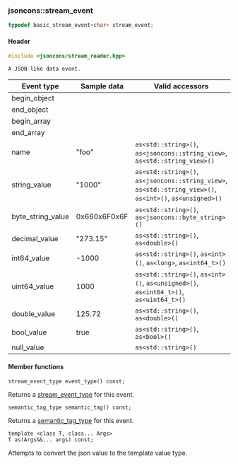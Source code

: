 ### jsoncons::stream_event

```c++
typedef basic_stream_event<char> stream_event;
```

#### Header
```c++
#include <jsoncons/stream_reader.hpp>

A JSON-like data event.
```

| Event type        | Sample data | Valid accessors |
|-------------------|------------------------|-----------------|
| begin_object      |                        | |            
| end_object        |                        | |
| begin_array       |                        | |
| end_array         |                        | |
| name              | "foo"                  | `as<std::string>()`, `as<jsoncons::string_view>`, `as<std::string_view>()` |
| string_value      | "1000"                 | `as<std::string>()`, `as<jsoncons::string_view>`, `as<std::string_view>()`, `as<int>()`, `as<unsigned>()` |
| byte_string_value | 0x660x6F0x6F           | `as<std::string>()`, `as<jsoncons::byte_string>()` |
| decimal_value     | "273.15"               | `as<std::string>()`, `as<double>()` |
| int64_value       | -1000                  | `as<std::string>()`, `as<int>()`, `as<long>`, `as<int64_t>()` |
| uint64_value      | 1000                   | `as<std::string>()`, `as<int>()`, `as<unsigned>()`, `as<int64_t>()`, `as<uint64_t>()` |
| double_value      | 125.72                 | `as<std::string>()`, `as<double>()` |
| bool_value        | true                   | `as<std::string>()`, `as<bool>()` |
| null_value        |                        | `as<std::string>()` |

#### Member functions

    stream_event_type event_type() const;
Returns a [stream_event_type](stream_event_type.md) for this event.

    semantic_tag_type semantic_tag() const;
Returns a [semantic_tag_type](semantic_tag_type.md) for this event.

    template <class T, class... Args>
    T as(Args&&... args) const;
Attempts to convert the json value to the template value type.

